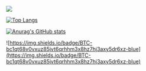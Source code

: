 ![](https://komarev.com/ghpvc/?username=mantonelli&style=flat-square)

[![Top Langs](https://github-readme-stats.vercel.app/api/top-langs/?username=mantonelli&layout=compact)](https://github.com/mantonelli)

[![Anurag's GitHub stats](https://github-readme-stats.vercel.app/api?username=mantonelli)](https://github.com/mantonelli)

![https://img.shields.io/badge/BTC-bc1qt68v0vxuz85jvt6qrhhm3x8hz7hj3axy5dr6xz-blue](https://img.shields.io/badge/BTC-bc1qt68v0vxuz85jvt6qrhhm3x8hz7hj3axy5dr6xz-blue)

<!--

[![Readme Card](https://github-readme-stats.vercel.app/api/pin/?username=mantonelli&repo=github-readme-stats)](https://github.com/anuraghazra/github-readme-stats)

[![Readme Card](https://github-readme-stats.vercel.app/api/pin/?username=mantonelli&repo=github-readme-stats)](https://github.com/anuraghazra/github-readme-stats)



**mantonelli/mantonelli** is a ✨ _special_ ✨ repository because its `README.md` (this file) appears on your GitHub profile.

Here are some ideas to get you started:

- 🔭 I’m currently working on ...
- 🌱 I’m currently learning ...
- 👯 I’m looking to collaborate on ...
- 🤔 I’m looking for help with ...
- 💬 Ask me about ...
- 📫 How to reach me: ...
- 😄 Pronouns: ...
- ⚡ Fun fact: ...
-->
